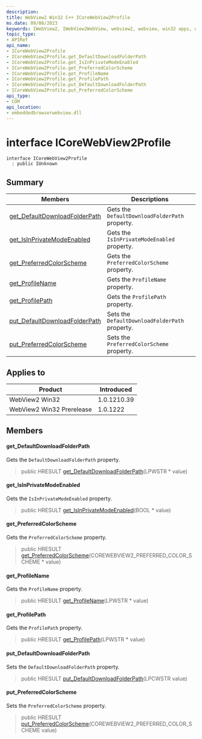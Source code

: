 ```yaml
---
description: 
title: WebView2 Win32 C++ ICoreWebView2Profile
ms.date: 09/08/2023
keywords: IWebView2, IWebView2WebView, webview2, webview, win32 apps, win32, edge, ICoreWebView2, ICoreWebView2Controller, browser control, edge html, ICoreWebView2Profile
topic_type: 
- APIRef
api_name:
- ICoreWebView2Profile
- ICoreWebView2Profile.get_DefaultDownloadFolderPath
- ICoreWebView2Profile.get_IsInPrivateModeEnabled
- ICoreWebView2Profile.get_PreferredColorScheme
- ICoreWebView2Profile.get_ProfileName
- ICoreWebView2Profile.get_ProfilePath
- ICoreWebView2Profile.put_DefaultDownloadFolderPath
- ICoreWebView2Profile.put_PreferredColorScheme
api_type:
- COM
api_location:
- embeddedbrowserwebview.dll
---
```


# interface ICoreWebView2Profile

```
interface ICoreWebView2Profile
  : public IUnknown
```

## Summary

 Members                        | Descriptions
--------------------------------|---------------------------------------------
[get_DefaultDownloadFolderPath](#get_defaultdownloadfolderpath) | Gets the `DefaultDownloadFolderPath` property.
[get_IsInPrivateModeEnabled](#get_isinprivatemodeenabled) | Gets the `IsInPrivateModeEnabled` property.
[get_PreferredColorScheme](#get_preferredcolorscheme) | Gets the `PreferredColorScheme` property.
[get_ProfileName](#get_profilename) | Gets the `ProfileName` property.
[get_ProfilePath](#get_profilepath) | Gets the `ProfilePath` property.
[put_DefaultDownloadFolderPath](#put_defaultdownloadfolderpath) | Sets the `DefaultDownloadFolderPath` property.
[put_PreferredColorScheme](#put_preferredcolorscheme) | Sets the `PreferredColorScheme` property.

## Applies to

Product                         | Introduced
--------------------------------|---------------------------------------------
WebView2 Win32            |    1.0.1210.39
WebView2 Win32 Prerelease |    1.0.1222

## Members

#### get_DefaultDownloadFolderPath

Gets the `DefaultDownloadFolderPath` property.

> public HRESULT [get_DefaultDownloadFolderPath](#get_defaultdownloadfolderpath)(LPWSTR * value)

#### get_IsInPrivateModeEnabled

Gets the `IsInPrivateModeEnabled` property.

> public HRESULT [get_IsInPrivateModeEnabled](#get_isinprivatemodeenabled)(BOOL * value)

#### get_PreferredColorScheme

Gets the `PreferredColorScheme` property.

> public HRESULT [get_PreferredColorScheme](#get_preferredcolorscheme)(COREWEBVIEW2_PREFERRED_COLOR_SCHEME * value)

#### get_ProfileName

Gets the `ProfileName` property.

> public HRESULT [get_ProfileName](#get_profilename)(LPWSTR * value)

#### get_ProfilePath

Gets the `ProfilePath` property.

> public HRESULT [get_ProfilePath](#get_profilepath)(LPWSTR * value)

#### put_DefaultDownloadFolderPath

Sets the `DefaultDownloadFolderPath` property.

> public HRESULT [put_DefaultDownloadFolderPath](#put_defaultdownloadfolderpath)(LPCWSTR value)

#### put_PreferredColorScheme

Sets the `PreferredColorScheme` property.

> public HRESULT [put_PreferredColorScheme](#put_preferredcolorscheme)(COREWEBVIEW2_PREFERRED_COLOR_SCHEME value)

